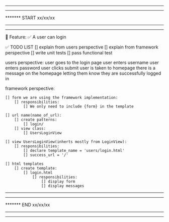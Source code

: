 *******************************
*******
******* START xx/xx/xx
*******
*******************************

📜 Feature:
    ✅  A user can login


✅ TODO LIST 
[] explain from users perspective
[] explain from framework perspective
[] write unit tests
[] pass functional test


users perspective:
    user goes to the login page
    user enters username
    user enters password
    user clicks submit
    user is taken to homepage
    there is a message on the homepage letting them know they are successfully logged in



framework perspective:

    [] form we are using the framework implementation:
        [] responsibilities:
            [] We only need to include {form} in the template

    [] url name(name_of_url): 
        [] create patterns:
            [] login/
        [] view class:
            [] UsersLoginView

    [] view UsersLoginView(inherts mostly from LoginView):
        [] responsibilities:
            [] declare template_name = 'users/login.html'
            [] success_url = '/'

    [] html templates
        [] create template:
            [] login.html
                [] responsibilities:
                    [] display form
                    [] display messages


*******************************
*******
******* END xx/xx/xx
*******
*******************************